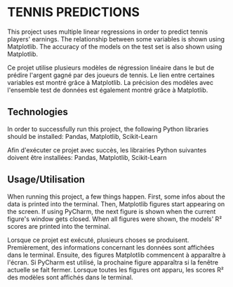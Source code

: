 
# TENNIS PREDICTIONS

This project uses multiple linear regressions in order to predict tennis players' earnings. The relationship between some variables is shown using Matplotlib. The accuracy of the models on the test set is also shown using Matplotlib.

Ce projet utilise plusieurs modèles de régression linéaire dans le but de prédire l'argent gagné par des joueurs de tennis. Le lien entre certaines variables est montré grâce à Matplotlib. La précision des modèles avec l'ensemble test de données est également montré grâce à Matplotlib.


## Technologies

In order to successfully run this project, the following Python libraries should be installed: Pandas, Matplotlib, Scikit-Learn

Afin d'exécuter ce projet avec succès, les librairies Python suivantes doivent être installées: Pandas, Matplotlib, Scikit-Learn


## Usage/Utilisation

When running this project, a few things happen. First, some infos about the data is printed into the terminal. Then, Matplotlib figures start appearing on the screen. If using PyCharm, the next figure is shown when the current figure's window gets closed. When all figures were shown, the models' R² scores are printed into the terminal.

Lorsque ce projet est exécuté, plusieurs choses se produisent. Premièrement, des informations concernant les données sont affichées dans le terminal. Ensuite, des figures Matplotlib commencent à apparaître à l'écran. Si PyCharm est utilisé, la prochaine figure apparaîtra si la fenêtre actuelle se fait fermer. Lorsque toutes les figures ont apparu, les scores R² des modèles sont affichés dans le terminal.
